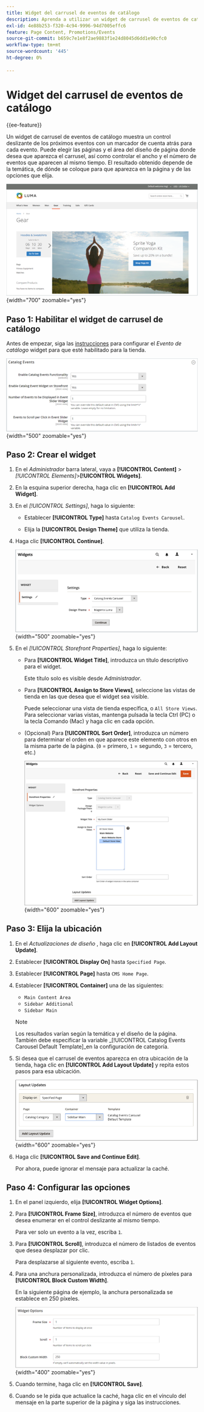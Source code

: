 ```yaml
---
title: Widget del carrusel de eventos de catálogo
description: Aprenda a utilizar un widget de carrusel de eventos de catálogo para mostrar un control deslizante de próximos eventos en una página.
exl-id: 4e88b253-f320-4c94-9996-94d7005effc6
feature: Page Content, Promotions/Events
source-git-commit: b659c7e1e8f2ae9883f1e24d8045d6dd1e90cfc0
workflow-type: tm+mt
source-wordcount: '445'
ht-degree: 0%

---
```


# Widget del carrusel de eventos de catálogo

{{ee-feature}}

Un widget de carrusel de eventos de catálogo muestra un control deslizante de los próximos eventos con un marcador de cuenta atrás para cada evento. Puede elegir las páginas y el área del diseño de página donde desea que aparezca el carrusel, así como controlar el ancho y el número de eventos que aparecen al mismo tiempo. El resultado obtenido depende de la temática, de dónde se coloque para que aparezca en la página y de las opciones que elija.

![Carrusel de eventos en la barra lateral izquierda](./assets/storefront-event-carousel-sidebar-gear.png){width="700" zoomable="yes"}

## Paso 1: Habilitar el widget de carrusel de catálogo

Antes de empezar, siga las [instrucciones](../merchandising-promotions/event-configure.md) para configurar el _Evento de catálogo_ widget para que esté habilitado para la tienda.

![Configuración de evento de catálogo](./assets/config-catalog-catalog-events-1.png){width="500" zoomable="yes"}

## Paso 2: Crear el widget

1. En el _Administrador_ barra lateral, vaya a **[!UICONTROL Content]** > _[!UICONTROL Elements]_>**[!UICONTROL Widgets]**.

1. En la esquina superior derecha, haga clic en **[!UICONTROL Add Widget]**.

1. En el _[!UICONTROL Settings]_, haga lo siguiente:

   - Establecer **[!UICONTROL Type]** hasta `Catalog Events Carousel`.

   - Elija la **[!UICONTROL Design Theme]** que utiliza la tienda.

1. Haga clic **[!UICONTROL Continue]**.

   ![Configuración de widget para un carrusel de eventos](./assets/widget-event-carousel-settings.png){width="500" zoomable="yes"}

1. En el _[!UICONTROL Storefront Properties]_, haga lo siguiente:

   - Para **[!UICONTROL Widget Title]**, introduzca un título descriptivo para el widget.

     Este título solo es visible desde _Administrador_.

   - Para **[!UICONTROL Assign to Store Views]**, seleccione las vistas de tienda en las que desea que el widget sea visible.

     Puede seleccionar una vista de tienda específica, o `All Store Views`. Para seleccionar varias vistas, mantenga pulsada la tecla Ctrl (PC) o la tecla Comando (Mac) y haga clic en cada opción.

   - (Opcional) Para **[!UICONTROL Sort Order]**, introduzca un número para determinar el orden en que aparece este elemento con otros en la misma parte de la página. (`0` = primero, `1` = segundo, `3` = tercero, etc.)

     ![Propiedades de tienda de widget](./assets/widget-event-carousel-storefront-properties.png){width="600" zoomable="yes"}

## Paso 3: Elija la ubicación

1. En el _Actualizaciones de diseño_ , haga clic en **[!UICONTROL Add Layout Update]**.

1. Establecer **[!UICONTROL Display On]** hasta `Specified Page`.

1. Establecer **[!UICONTROL Page]** hasta `CMS Home Page`.

1. Establecer **[!UICONTROL Container]** una de las siguientes:

   - `Main Content Area`
   - `Sidebar Additional`
   - `Sidebar Main`

   >[!NOTE]
   >
   >Los resultados varían según la temática y el diseño de la página. También debe especificar la variable _[!UICONTROL Catalog Events Carousel Default Template]_en la configuración de categoría.

1. Si desea que el carrusel de eventos aparezca en otra ubicación de la tienda, haga clic en **[!UICONTROL Add Layout Update]** y repita estos pasos para esa ubicación.

   ![Actualizaciones de diseño](./assets/widget-event-carousel-layout-updates-catalog-category-sidebar.png){width="600" zoomable="yes"}

1. Haga clic **[!UICONTROL Save and Continue Edit]**.

   Por ahora, puede ignorar el mensaje para actualizar la caché.

## Paso 4: Configurar las opciones

1. En el panel izquierdo, elija **[!UICONTROL Widget Options]**.

1. Para **[!UICONTROL Frame Size]**, introduzca el número de eventos que desea enumerar en el control deslizante al mismo tiempo.

   Para ver solo un evento a la vez, escriba `1`.

1. Para **[!UICONTROL Scroll]**, introduzca el número de listados de eventos que desea desplazar por clic.

   Para desplazarse al siguiente evento, escriba `1`.

1. Para una anchura personalizada, introduzca el número de píxeles para **[!UICONTROL Block Custom Width]**.

   En la siguiente página de ejemplo, la anchura personalizada se establece en 250 píxeles.

   ![Opciones del widget de anchura personalizado](./assets/widget-options-custom-width.png){width="400" zoomable="yes"}

1. Cuando termine, haga clic en **[!UICONTROL Save]**.

1. Cuando se le pida que actualice la caché, haga clic en el vínculo del mensaje en la parte superior de la página y siga las instrucciones.
